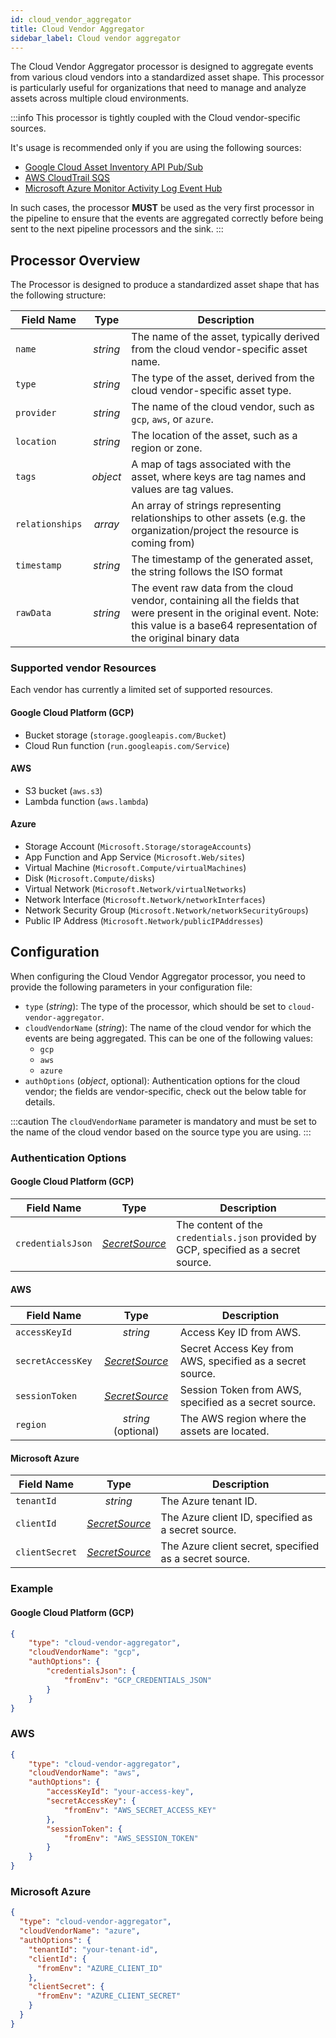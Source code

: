 ```yaml
---
id: cloud_vendor_aggregator
title: Cloud Vendor Aggregator
sidebar_label: Cloud vendor aggregator
---
```


<!--
WARNING: this file was automatically generated by Mia-Platform Doc Aggregator.
DO NOT MODIFY IT BY HAND.
Instead, modify the source file and run the aggregator to regenerate this file.
-->

The Cloud Vendor Aggregator processor is designed to aggregate events from
various cloud vendors into a standardized asset shape.
This processor is particularly useful for organizations that need to manage and analyze assets across multiple cloud environments.

:::info
This processor is tightly coupled with the Cloud vendor-specific sources.

It's usage is recommended only if you are using the following sources:

- [Google Cloud Asset Inventory API Pub/Sub](../sources/30_gcp_pubsub_asset_inventory.md)
- [AWS CloudTrail SQS](../sources/50_aws_cloudtrail_sqs.md)
- [Microsoft Azure Monitor Activity Log Event Hub](../sources/40_azure_activity_log_event_hub.md)

In such cases, the processor **MUST** be used as the very first processor in the pipeline
to ensure that the events are aggregated correctly before being sent to the next pipeline processors and the sink.
:::

## Processor Overview

The Processor is designed to produce a standardized asset shape that has the following structure:

| Field Name | Type | Description |
|------------|:----:|-------------|
| `name` | *string* | The name of the asset, typically derived from the cloud vendor-specific asset name. |
| `type` | *string* | The type of the asset, derived from the cloud vendor-specific asset type. |
| `provider` | *string* | The name of the cloud vendor, such as `gcp`, `aws`, or `azure`. |
| `location` | *string* | The location of the asset, such as a region or zone. |
| `tags` | *object* | A map of tags associated with the asset, where keys are tag names and values are tag values. |
| `relationships` | *array* | An array of strings representing relationships to other assets (e.g. the organization/project the resource is coming from) |
| `timestamp` | *string* | The timestamp of the generated asset, the string follows the ISO format |
| `rawData` | *string* | The event raw data from the cloud vendor, containing all the fields that were present in the original event. Note: this value is a base64 representation of the original binary data |

### Supported vendor Resources

Each vendor has currently a limited set of supported resources.

#### Google Cloud Platform (GCP)

- Bucket storage (`storage.googleapis.com/Bucket`)
- Cloud Run function (`run.googleapis.com/Service`)

#### AWS

- S3 bucket (`aws.s3`)
- Lambda function (`aws.lambda`)

#### Azure

- Storage Account (`Microsoft.Storage/storageAccounts`)
- App Function and App Service (`Microsoft.Web/sites`)
- Virtual Machine (`Microsoft.Compute/virtualMachines`)
- Disk (`Microsoft.Compute/disks`)
- Virtual Network (`Microsoft.Network/virtualNetworks`)
- Network Interface (`Microsoft.Network/networkInterfaces`)
- Network Security Group (`Microsoft.Network/networkSecurityGroups`)
- Public IP Address (`Microsoft.Network/publicIPAddresses`)

## Configuration

When configuring the Cloud Vendor Aggregator processor,
you need to provide the following parameters in your configuration file:

- `type` (*string*): The type of the processor, which should be set to `cloud-vendor-aggregator`.
- `cloudVendorName` (*string*): The name of the cloud vendor for which the events are being aggregated.
  This can be one of the following values:
  - `gcp`
  - `aws`
  - `azure`
- `authOptions` (*object*, optional): Authentication options for the cloud vendor; the fields are vendor-specific,
check out the below table for details.

:::caution
The `cloudVendorName` parameter is mandatory and must be set to the name of the cloud vendor based
on the source type you are using.
:::

### Authentication Options

#### Google Cloud Platform (GCP)

| Field Name | Type | Description |
|------------|:----:|-------------|
| `credentialsJson` | [*SecretSource*](../20_install.md#secretsource) | The content of the `credentials.json` provided by GCP, specified as a secret source. |

#### AWS

| Field Name | Type | Description |
|------------|:----:|-------------|
| `accessKeyId` | *string*   | Access Key ID from AWS. |
| `secretAccessKey` | [*SecretSource*](../20_install.md#secretsource) | Secret Access Key from AWS, specified as a secret source. |
| `sessionToken` | [*SecretSource*](../20_install.md#secretsource) | Session Token from AWS, specified as a secret source. |
| `region` | *string* (optional)   | The AWS region where the assets are located. |

#### Microsoft Azure

| Field Name | Type | Description |
|------------|:----:|-------------|
| `tenantId` | *string*   | The Azure tenant ID. |
| `clientId` | [*SecretSource*](../20_install.md#secretsource) | The Azure client ID, specified as a secret source. |
| `clientSecret` | [*SecretSource*](../20_install.md#secretsource) | The Azure client secret, specified as a secret source. |

### Example

#### Google Cloud Platform (GCP)

```json
{
	"type": "cloud-vendor-aggregator",
	"cloudVendorName": "gcp",
	"authOptions": {
		"credentialsJson": {
			"fromEnv": "GCP_CREDENTIALS_JSON"
		}
	}
}
```

### AWS

```json
{
	"type": "cloud-vendor-aggregator",
	"cloudVendorName": "aws",
	"authOptions": {
		"accessKeyId": "your-access-key",
		"secretAccessKey": {
			"fromEnv": "AWS_SECRET_ACCESS_KEY"
		},
		"sessionToken": {
			"fromEnv": "AWS_SESSION_TOKEN"
		}
	}
}
```

### Microsoft Azure

```json
{
  "type": "cloud-vendor-aggregator",
  "cloudVendorName": "azure",
  "authOptions": {
    "tenantId": "your-tenant-id",
    "clientId": {
      "fromEnv": "AZURE_CLIENT_ID"
    },
    "clientSecret": {
      "fromEnv": "AZURE_CLIENT_SECRET"
    }
  }
}
```
